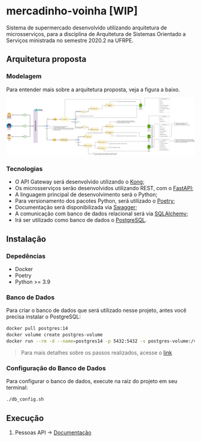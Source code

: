# mercadinho-voinha [WIP]
Sistema de supermercado desenvolvido utilizando arquitetura de microsserviços, para a disciplina de Arquitetura de Sistemas Orientado a Serviços ministrada no semestre 2020.2 na UFRPE.

## Arquitetura proposta

### Modelagem
Para entender mais sobre a arquitetura proposta, veja a figura a baixo.

![arquitetura-proposta](docs/arquitetura.png)

### Tecnologias

* O API Gateway será desenvolvido utilizando o [Kong](https://konghq.com/);
* Os microsserviços serão desenvolvidos utilizando REST, com o [FastAPI](https://fastapi.tiangolo.com/);
* A linguagem principal de desenvolvimento será o Python;
* Para versionamento dos pacotes Python, será utilizado o [Poetry](https://python-poetry.org/);
* Documentação será disponibilizada via [Swagger](https://swagger.io/);
* A comunicação com banco de dados relacional será via [SQLAlchemy](https://www.sqlalchemy.org/);
* Irá ser utilizado como banco de dados o [PostgreSQL](https://www.postgresql.org/).

## Instalação

### Depedências
* Docker
* Poetry
* Python >= 3.9

### Banco de Dados

Para criar o banco de dados que será utilizado nesse projeto, antes você precisa instalar o PostgreSQL:

```bash
docker pull postgres:14
docker volume create postgres-volume
docker run --rm -d --name=postgres14 -p 5432:5432 -v postgres-volume:/var/lib/postgresql/data -e POSTGRES_PASSWORD=[your_password] postgres
```

> Para mais detalhes sobre os passos realizados, acesse o [link](https://linuxiac.com/postgresql-docker/)

### Configuração do Banco de Dados

Para configurar o banco de dados, execute na raiz do projeto em seu terminal:

```bash
./db_config.sh
```

## Execução

1. Pessoas API -> [Documentação](/mercadinho/pessoas_api)

